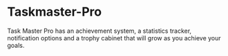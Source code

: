 # Taskmaster-Pro
Task Master Pro has an achievement system, a statistics tracker, notification options and a trophy cabinet that will grow as you achieve your goals. 
